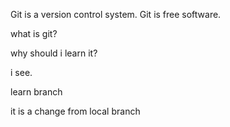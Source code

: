Git is a version control system.
Git is free software.

what is git?

why should i learn it?

i see.

learn branch

it is a change from local branch
